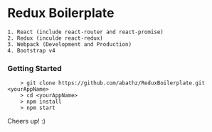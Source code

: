 # Redux Boilerplate
	1. React (include react-router and react-promise)
	2. Redux (inculde react-redux)
	3. Webpack (Development and Production)
	4. Bootstrap v4

### Getting Started

```
	> git clone https://github.com/abathz/ReduxBoilerplate.git <yourAppName>
	> cd <yourAppName>
	> npm install
	> npm start
```

Cheers up! :)
